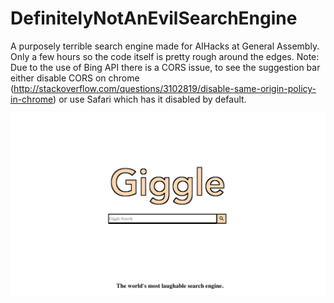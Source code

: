 # DefinitelyNotAnEvilSearchEngine
A purposely terrible search engine made for AIHacks at General Assembly. Only a few hours so the code itself is pretty rough around the edges. Note: Due to the use of Bing API there is a CORS issue, to see the suggestion bar either disable CORS on chrome (http://stackoverflow.com/questions/3102819/disable-same-origin-policy-in-chrome) or use Safari which has it disabled by default.

<img src="https://raw.githubusercontent.com/grago1999/DefinitelyNotAnEvilSearchEngine/master/sample.png">
